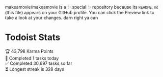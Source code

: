 makeamovie/makeamovie is a ✨ special ✨ repository because its `README.md` (this file) appears on your GitHub profile.
You can click the Preview link to take a look at your changes. darn right ya can

# Todoist Stats

<!-- TODO-IST:START -->
🏆  43,798 Karma Points           
🌸  Completed 1 tasks today           
✅  Completed 30,697 tasks so far           
⏳  Longest streak is 328 days
<!-- TODO-IST:END -->
